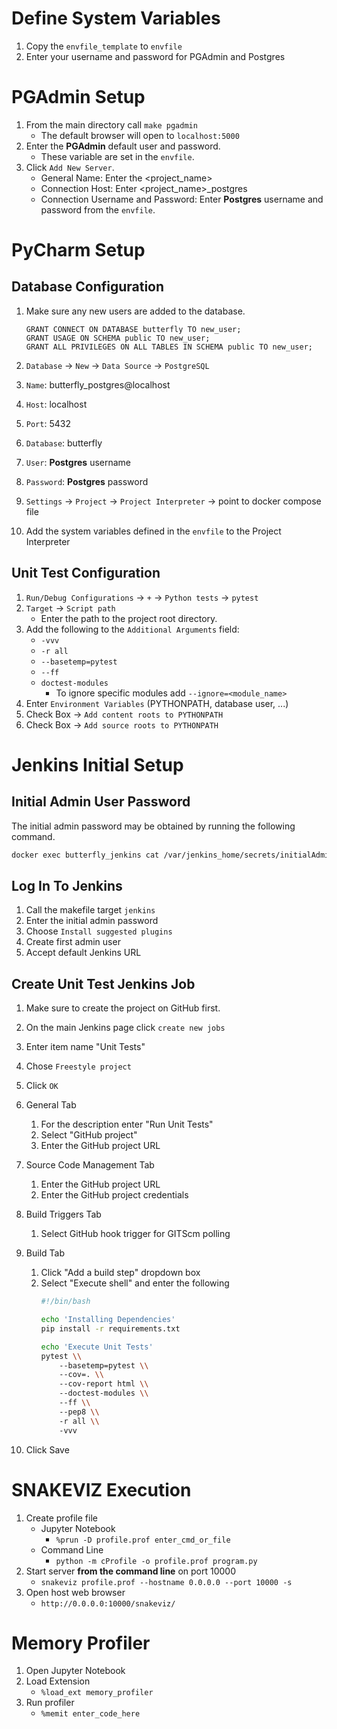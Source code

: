 # Define System Variables
1. Copy the `envfile_template` to `envfile`
1. Enter your username and password for PGAdmin and Postgres

# PGAdmin Setup
1. From the main directory call `make pgadmin`
    - The default browser will open to `localhost:5000`
1. Enter the **PGAdmin** default user and password.
    - These variable are set in the `envfile`.
1. Click `Add New Server`.
    - General Name: Enter the <project_name>
    - Connection Host: Enter <project_name>_postgres
    - Connection Username and Password: Enter **Postgres** username and password
      from the `envfile`.

# PyCharm Setup
## Database Configuration
1. Make sure any new users are added to the database.
    ```postgresql
    GRANT CONNECT ON DATABASE butterfly TO new_user;
    GRANT USAGE ON SCHEMA public TO new_user;
    GRANT ALL PRIVILEGES ON ALL TABLES IN SCHEMA public TO new_user;
    ```
1. `Database` -> `New` -> `Data Source` -> `PostgreSQL`
1. `Name`: butterfly_postgres@localhost
1. `Host`: localhost
1. `Port`: 5432
1. `Database`: butterfly
1. `User`: **Postgres** username
1. `Password`: **Postgres** password

1. `Settings` -> `Project` -> `Project Interpreter` -> point to docker compose file
1. Add the system variables defined in the `envfile` to the Project Interpreter

## Unit Test Configuration
1. `Run/Debug Configurations` -> `+` -> `Python tests` -> `pytest`
1. `Target` -> `Script path`
    - Enter the path to the project root directory.
1. Add the following to the `Additional Arguments` field:
    - `-vvv`
    - `-r all`
    - `--basetemp=pytest`
    - `--ff`
    - `doctest-modules`
        - To ignore specific modules add `--ignore=<module_name>`
1. Enter `Environment Variables` (PYTHONPATH, database user, ...)
1. Check Box -> `Add content roots to PYTHONPATH`
1. Check Box -> `Add source roots to PYTHONPATH`

# Jenkins Initial Setup

## Initial Admin User Password
The initial admin password may be obtained by running the following command.
```bash
docker exec butterfly_jenkins cat /var/jenkins_home/secrets/initialAdminPassword
```

## Log In To Jenkins
1. Call the makefile target `jenkins`
1. Enter the initial admin password
1. Choose `Install suggested plugins`
1. Create first admin user
1. Accept default Jenkins URL

## Create Unit Test Jenkins Job
1. Make sure to create the project on GitHub first.
1. On the main Jenkins page click `create new jobs`
1. Enter item name "Unit Tests"
1. Chose `Freestyle project`
1. Click `OK`
1. General Tab
    1. For the description enter "Run Unit Tests"
    1. Select "GitHub project"
    1. Enter the GitHub project URL
1. Source Code Management Tab
    1. Enter the GitHub project URL
    1. Enter the GitHub project credentials
1. Build Triggers Tab
    1. Select GitHub hook trigger for GITScm polling
1. Build Tab
    1. Click "Add a build step" dropdown box
    1. Select "Execute shell" and enter the following
        ```bash
        #!/bin/bash

        echo 'Installing Dependencies'
        pip install -r requirements.txt

        echo 'Execute Unit Tests'
        pytest \\
        	--basetemp=pytest \\
            --cov=. \\
            --cov-report html \\
            --doctest-modules \\
            --ff \\
            --pep8 \\
            -r all \\
            -vvv
        ```

1. Click Save
# SNAKEVIZ Execution
1. Create profile file
    - Jupyter Notebook
        - `%prun -D profile.prof enter_cmd_or_file`
    - Command Line
        - `python -m cProfile -o profile.prof program.py`
1. Start server **from the command line** on port 10000
    - `snakeviz profile.prof --hostname 0.0.0.0 --port 10000 -s`
1. Open host web browser
    - `http://0.0.0.0:10000/snakeviz/`

# Memory Profiler
1. Open Jupyter Notebook
1. Load Extension
    - `%load_ext memory_profiler`
1. Run profiler
    - `%memit enter_code_here`
